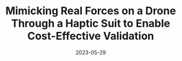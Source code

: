 ---
title: "Mimicking Real Forces on a Drone  Through a Haptic Suit to Enable Cost-Effective Validation"
collection: publications
permalink: /publication/2023-05-29-ICRA-Haptic
excerpt: "Robots operate under certain forces that affect their behavior. For example, a drone meant to deliver packages must hold its pose as long as it operates under its weight and wind limits. Validating that such a drone handles external forces correctly is key to ensuring its safety. Nevertheless, validating the system's behavior under the effect of such forces can be difficult and costly. For example, checking the effects of different wind magnitudes may require waiting for the matching outdoor conditions or building specialized devices like wind tunnels. Checking the effects of different package sizes and shapes may require many slow and laborious iterations, and validating the combinations of wind gusts and package configurations is often hard to replicate. This work introduces a framework to overcome such challenges by mimicking external forces exercised on a drone with limited cost, setup, and space. The framework consists of a haptic suit device consisting of directional propellers that can be mounted onto a drone, a component to transform intended forces into setpoints for the suit's directional propellers, and a controller for the suit to meet those setpoints. We conduct a study to assess the framework's capabilities under multiple scenarios involving various forces. Our findings show that the haptic suit framework can recreate real-world forces on the drone with acceptable precision."
date: 2023-05-29
venue: '2023 IEEE International Conference on Robotics and Automation (<a href="https://www.icra2023.org/">ICRA</a>)'
paperurl: 'http://hildebrandt-carl.github.io/files/2023-05-29-ICRA-Haptic.pdf'
publishurl: ''
authors: '<b>Carl Hildebrandt</b>, Wen Ying, Seongkook Heo, Sebastian Elbaum'
awards: ''
video: https://www.youtube.com/watch?v=5_QmRLWMhes
---
